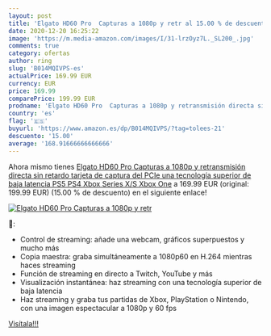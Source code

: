 ```yaml
---
layout: post
title: 'Elgato HD60 Pro  Capturas a 1080p y retr al 15.00 % de descuento'
date: 2020-12-20 16:25:22
image: 'https://m.media-amazon.com/images/I/31-lrzOyz7L._SL200_.jpg'
comments: true
category: ofertas
author: ring
slug: 'B014MQIVPS-es'
actualPrice: 169.99 EUR
currency: EUR
price: 169.99
comparePrice: 199.99 EUR
prodname: 'Elgato HD60 Pro  Capturas a 1080p y retransmisión directa sin retardo  tarjeta de captura del PCIe  una tecnología superior de baja latencia  PS5  PS4  Xbox Series X/S  Xbox One'
country: 'es'
flag: '🇪🇸'
buyurl: 'https://www.amazon.es/dp/B014MQIVPS/?tag=tolees-21'
descuento: '15.00'
average: '168.91666666666666'
---
```


Ahora mismo tienes [Elgato HD60 Pro  Capturas a 1080p y retransmisión directa sin retardo  tarjeta de captura del PCIe  una tecnología superior de baja latencia  PS5  PS4  Xbox Series X/S  Xbox One](https://www.amazon.es/dp/B014MQIVPS/?tag=tolees-21) a 169.99 EUR (original: 199.99 EUR) (15.00 %  de descuento) en el siguiente enlace!

[![Elgato HD60 Pro  Capturas a 1080p y retr](https://m.media-amazon.com/images/I/31-lrzOyz7L._SL200_.jpg)](https://www.amazon.es/dp/B014MQIVPS/?tag=tolees-21)

🔎:

- Control de streaming: añade una webcam, gráficos superpuestos y mucho más
- Copia maestra: graba simultáneamente a 1080p60 en H.264 mientras haces streaming
- Función de streaming en directo a Twitch, YouTube y más
- Visualización instantánea: haz streaming con una tecnología superior de baja latencia
- Haz streaming y graba tus partidas de Xbox, PlayStation o Nintendo, con una imagen espectacular a 1080p y 60 fps

[Visítala!!!](https://www.amazon.es/dp/B014MQIVPS/?tag=tolees-21)
